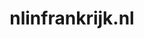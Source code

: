 ---
layout: post
title:  "nlinfrankrijk.nl"
internal_url:  "/data/nlinfrankrijk.nl.html"
categories: dutchgov
---